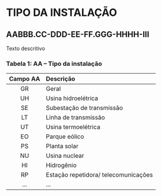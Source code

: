 # TIPO DA INSTALAÇÃO

## **AA**BBB.CC-DDD-EE-FF.GGG-HHHH-III

Texto descritivo

### **Tabela 1**: AA – Tipo da instalação

| Campo AA | Descrição                            |
| :------: | :----------------------------------- |
|    GR    | Geral                                |
|    UH    | Usina hidroelétrica                  |
|    SE    | Subestação de transmissão            |
|    LT    | Linha de transmissão                 |
|    UT    | Usina termoelétrica                  |
|    EO    | Parque eólico                        |
|    PS    | Planta solar                         |
|    NU    | Usina nuclear                        |
|    HI    | Hidrogênio                           |
|    RP    | Estação repetidora/ telecomunicações |
|   ...    | ...                                  |